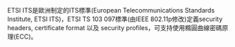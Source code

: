 ETSI ITS是歐洲制定的ITS標準(European Telecommunications Standards Institute, ETSI ITS)，ETSI TS 103 097標準(由IEEE 802.11p修改)定義security headers, certificate format 以及 security profiles，可支持使用橢圓曲線密碼原理(ECC)。